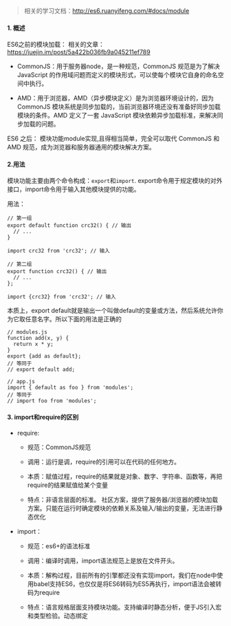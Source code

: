 > 相关的学习文档：http://es6.ruanyifeng.com/#docs/module

#### 1. 概述

ES6之前的模块加载：
相关的文章：https://juejin.im/post/5a422b036fb9a045211ef789
+ CommonJS：用于服务器node，是一种规范，CommonJS 规范是为了解决 JavaScript 的作用域问题而定义的模块形式，可以使每个模块它自身的命名空间中执行。

+ AMD：用于浏览器，AMD（异步模块定义）是为浏览器环境设计的，因为 CommonJS 模块系统是同步加载的，当前浏览器环境还没有准备好同步加载模块的条件。AMD 定义了一套 JavaScript 模块依赖异步加载标准，来解决同步加载的问题。

ES6 之后：
模块功能module实现,且得相当简单，完全可以取代 CommonJS 和 AMD 规范，成为浏览器和服务器通用的模块解决方案。
#### 2.用法
模块功能主要由两个命令构成：`export`和`import`. export命令用于规定模块的对外接口，import命令用于输入其他模块提供的功能。

用法：
```
// 第一组
export default function crc32() { // 输出
  // ...
}

import crc32 from 'crc32'; // 输入

// 第二组
export function crc32() { // 输出
  // ...
};

import {crc32} from 'crc32'; // 输入
```
本质上，export default就是输出一个叫做default的变量或方法，然后系统允许你为它取任意名字。所以下面的用法是正确的

```
// modules.js
function add(x, y) {
  return x * y;
}
export {add as default};
// 等同于
// export default add;

// app.js
import { default as foo } from 'modules';
// 等同于
// import foo from 'modules';
```

#### 3. import和require的区别
+ require:
   + 规范：CommonJS规范	
   + 调用：运行是调，require的引用可以在代码的任何地方。
   + 本质：赋值过程，require的结果就是对象、数字、字符串、函数等，再把require的结果赋值给某个变量

   + 特点：非语言层面的标准。 社区方案，提供了服务器/浏览器的模块加载方案。只能在运行时确定模块的依赖关系及输入/输出的变量，无法进行静态优化
+ import：
   + 规范：es6+的语法标准	
   + 调用：编译时调用，import语法规范上是放在文件开头。
   + 本质：解构过程，目前所有的引擎都还没有实现import，我们在node中使用babel支持ES6，也仅仅是将ES6转码为ES5再执行，import语法会被转码为require
	
   + 特点：语言规格层面支持模块功能。支持编译时静态分析，便于JS引入宏和类型检验。动态绑定
